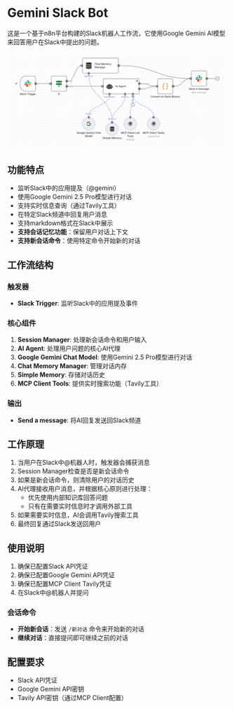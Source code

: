 # Gemini Slack Bot

这是一个基于n8n平台构建的Slack机器人工作流，它使用Google Gemini AI模型来回答用户在Slack中提出的问题。

![alt text](<Screenshot 2025-08-14 at 07.00.55.png>)

## 功能特点

- 监听Slack中的应用提及（@gemini）
- 使用Google Gemini 2.5 Pro模型进行对话
- 支持实时信息查询（通过Tavily工具）
- 在特定Slack频道中回复用户消息
- 支持markdown格式在Slack中展示
- **支持会话记忆功能**：保留用户对话上下文
- **支持新会话命令**：使用特定命令开始新的对话

## 工作流结构

### 触发器
- **Slack Trigger**: 监听Slack中的应用提及事件

### 核心组件
1. **Session Manager**: 处理新会话命令和用户输入
2. **AI Agent**: 处理用户问题的核心AI代理
3. **Google Gemini Chat Model**: 使用Gemini 2.5 Pro模型进行对话
4. **Chat Memory Manager**: 管理对话内存
5. **Simple Memory**: 存储对话历史
6. **MCP Client Tools**: 提供实时搜索功能（Tavily工具）

### 输出
- **Send a message**: 将AI回复发送回Slack频道

## 工作原理

1. 当用户在Slack中@机器人时，触发器会捕获消息
2. Session Manager检查是否是新会话命令
3. 如果是新会话命令，则清除用户的对话历史
4. AI代理接收用户消息，并根据核心原则进行处理：
   - 优先使用内部知识库回答问题
   - 只有在需要实时信息时才调用外部工具
5. 如果需要实时信息，AI会调用Tavily搜索工具
6. 最终回复通过Slack发送回用户

## 使用说明

1. 确保已配置Slack API凭证
2. 确保已配置Google Gemini API凭证
3. 确保已配置MCP Client Tavily凭证
4. 在Slack中@机器人并提问

### 会话命令

- **开始新会话**：发送 `/新对话` 命令来开始新的对话
- **继续对话**：直接提问即可继续之前的对话

## 配置要求

- Slack API凭证
- Google Gemini API密钥
- Tavily API密钥（通过MCP Client配置）
